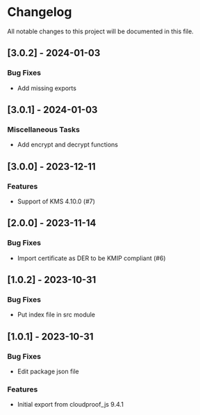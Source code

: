 # Changelog

All notable changes to this project will be documented in this file.

## [3.0.2] - 2024-01-03

### Bug Fixes

- Add missing exports

## [3.0.1] - 2024-01-03

### Miscellaneous Tasks

- Add encrypt and decrypt functions

## [3.0.0] - 2023-12-11

### Features

- Support of KMS 4.10.0 (#7)

## [2.0.0] - 2023-11-14

### Bug Fixes

- Import certificate as DER to be KMIP compliant (#6)

## [1.0.2] - 2023-10-31

### Bug Fixes

- Put index file in src module

## [1.0.1] - 2023-10-31

### Bug Fixes

- Edit package json file

### Features

- Initial export from cloudproof_js 9.4.1

<!-- generated by git-cliff -->
